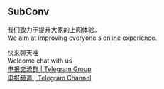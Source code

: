 SubConv
---
我们致力于提升大家的上网体验。  
We aim at improving everyone's online experience.

快来聊天哇  
Welcome chat with us  
[电报交流群 | Telegram Group](https://t.me/SubConvChat)  
[电报频道 | Telegram Channel](https://t.me/SubConv)  
